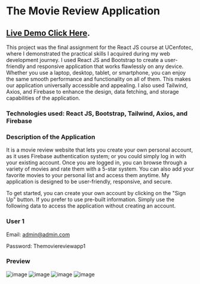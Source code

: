 # The Movie Review Application

## [Live Demo Click Here](https://the-movie-review-app.netlify.app/).

This project was the final assignment for the React JS course at UCenfotec, where I demonstrated the practical skills I acquired during my web development journey. I used React JS and Bootstrap to create a user-friendly and responsive application that works flawlessly on any device. Whether you use a laptop, desktop, tablet, or smartphone, you can enjoy the same smooth performance and functionality on all of them. This makes our application universally accessible and appealing. I also used Tailwind, Axios, and Firebase to enhance the design, data fetching, and storage capabilities of the application.

### Technologies used: React JS, Bootstrap, Tailwind, Axios, and Firebase

### Description of the Application

It is a movie review website that lets you create your own personal account, as it uses Firebase authentication system; or you could simply log in with your existing account. Once you are logged in, you can browse through a variety of movies and rate them with a 5-star system. You can also add your favorite movies to your personal list and access them anytime. My application is designed to be user-friendly, responsive, and secure.

To get started, you can create your own account by clicking on the "Sign Up" button. If you prefer to use pre-built information. Simply use the following data to access the application without creating an account.

### User 1

Email: admin@admin.com

Password: Themoviereviewapp1


### Preview

![image](https://user-images.githubusercontent.com/102637227/236354014-1c912873-b747-4dc0-b884-e4aa736da93e.png)
![image](https://user-images.githubusercontent.com/102637227/236354036-faa9d7a7-d49b-4b62-8eaf-69e966139cb5.png)
![image](https://user-images.githubusercontent.com/102637227/236354429-a3da3d51-fd4d-4ef0-8061-1fb00ddc8842.png)
![image](https://user-images.githubusercontent.com/102637227/236354481-3bcebf78-6b1a-4a7d-90b9-84d568f12a7d.png)






